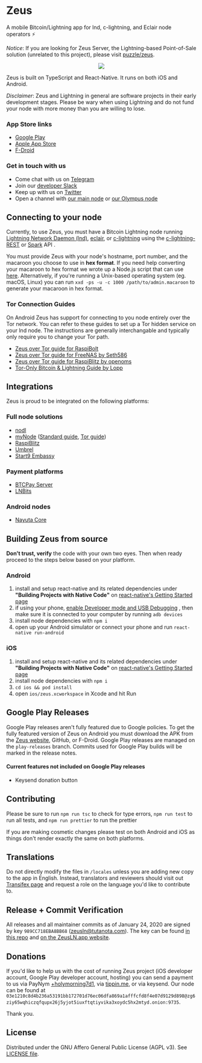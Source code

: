 # Zeus
A mobile Bitcoin/Lightning app for lnd, c-lightning, and Eclair node operators ⚡️

*Notice*: If you are looking for Zeus Server, the Lightning-based Point-of-Sale solution (unrelated to this project), please visit [puzzle/zeus](https://github.com/puzzle/zeus).

<p align="center"><img src="https://user-images.githubusercontent.com/47701173/55770407-2e2c8b00-5a52-11e9-933f-2819eb138c7d.png"></p>



Zeus is built on TypeScript and React-Native. It runs on both iOS and Android.

*Disclaimer*: Zeus and Lightning in general are software projects in their early development stages. Please be wary when using Lightning and do not fund your node with more money than you are willing to lose.

### App Store links
* [Google Play](https://play.google.com/store/apps/details?id=app.zeusln.zeus)
* [Apple App Store](https://apps.apple.com/us/app/zeus-ln/id1456038895)
* [F-Droid](https://f-droid.org/packages/app.zeusln.zeus/)

### Get in touch with us
* Come chat with us on
[Telegram](https://t.me/zeusLN)
* Join our
[developer Slack](https://zeusln.slack.com/join/shared_invite/zt-qw205nqa-o4VJJC0zPI7HiSfToZGoVw#/)
* Keep up with us on
[Twitter](https://twitter.com/ZeusLN)
* Open a channel with
[our main node](https://1ml.com/node/03e1210c8d4b236a53191bb172701d76ec06dfa869a1afffcfd8f4e07d9129d898)
or
[our Olympus node](https://1ml.com/node/02c2d8e5f8220c99d92f4fe808e7c5332d33d146db3e63a50f03663addfaa5a8df)

## Connecting to your node

Currently, to use Zeus, you must have a Bitcoin Lightning node running
[Lightning Network Daemon (lnd)](https://github.com/LightningNetwork/lnd), [eclair](https://github.com/ACINQ/eclair), or [c-lightning](https://github.com/ElementsProject/lightning) using the [c-lightning-REST](https://github.com/Ride-The-Lightning/c-lightning-REST/) or [Spark](https://github.com/shesek/spark-wallet#server-installation) API .

You must provide Zeus with your node's hostname, port number, and the macaroon you choose to use in **hex format**. If you need help converting your macaroon to hex format we wrote up a Node.js script that can use
[here](https://github.com/ZeusLN/lnd-hex-macaroon-generator/). Alternatively, if you're running a Unix-based operating system (eg. macOS, Linux) you can run `xxd -ps -u -c 1000 /path/to/admin.macaroon` to generate your macaroon in hex format.

### Tor Connection Guides

On Android Zeus has support for connecting to you node entirely over the Tor network. You can refer to these guides to set up a Tor hidden service on your lnd node. The instructions are generally interchangable and typically only require you to change your Tor path.

* [Zeus over Tor guide for RaspiBolt](https://stadicus.github.io/RaspiBolt/raspibolt_72_zeus-over-tor.html)
* [Zeus over Tor guide for FreeNAS by Seth586](https://github.com/seth586/guides/blob/master/FreeNAS/wallets/zeusln.md)
* [Zeus over Tor guide for RaspiBlitz by openoms](https://github.com/openoms/bitcoin-tutorials/blob/master/Zeus_to_RaspiBlitz_through_Tor.md)
* [Tor-Only Bitcoin & Lightning Guide by Lopp](https://blog.lopp.net/tor-only-bitcoin-lightning-guide/)

## Integrations

Zeus is proud to be integrated on the following platforms:

### Full node solutions
* [nodl](https://www.nodl.it/)
* [myNode](https://mynodebtc.com/) ([Standard guide](https://mynodebtc.com/guide/zeus), [Tor guide](https://mynodebtc.com/guide/zeus_tor))
* [RaspiBlitz](https://github.com/rootzoll/raspiblitz)
* [Umbrel](https://getumbrel.com/)
* [Start9 Embassy](https://start9.com/)

### Payment platforms
* [BTCPay Server](https://btcpayserver.org/)
* [LNBits](https://lnbits.com/)

### Android nodes
* [Nayuta Core](https://nayuta.co/core/)

## Building Zeus from source

**Don't trust, verify** the code with your own two eyes. Then when ready proceed to the steps below based on your platform.

### Android
1. install and setup react-native and its related dependencies under **"Building Projects with Native Code"** on
[react-native's Getting Started page](https://facebook.github.io/react-native/docs/getting-started.html)
2. if using your phone,
[enable Developer mode and USB Debugging](https://developer.android.com/studio/debug/dev-options)
, then make sure it is connected to your computer by running `adb devices`
3. install node dependencies with `npm i`
4. open up your Android simulator or connect your phone and run `react-native run-android`

### iOS
1. install and setup react-native and its related dependencies under **"Building Projects with Native Code"** on
[react-native's Getting Started page](https://facebook.github.io/react-native/docs/getting-started.html)
2. install node dependencies with `npm i`
3. `cd ios && pod install`
4. open `ios/zeus.xcworkspace` in Xcode and hit Run

## Google Play Releases

Google Play releases aren't fully featured due to Google policies. To get the fully featured version of Zeus on Android you must download the APK from the [Zeus website](https://zeusln.app), GitHub, or F-Droid. Google Play releases are managed on the `play-releases` branch. Commits used for Google Play builds will be marked in the release notes.

#### Current features not included on Google Play releases
* Keysend donation button

## Contributing

Please be sure to run `npm run tsc` to check for type errors, `npm run test` to run all tests, and `npm run prettier` to run the prettier

If you are making cosmetic changes please test on both Android and iOS as things don't render exactly the same on both platforms.


## Translations

Do not directly modify the files in `/locales` unless you are adding new copy to the app in English. Instead, translators and reviewers should visit out [Transifex page](https://www.transifex.com/ZeusLN/zeus/) and request a role on the language you'd like to contribute to.

## Release + Commit Verification

All releases and all maintainer commits as of January 24, 2020 are signed by key `989CC718EBA8BB68` (zeusln@tutanota.com). The key can be found [in this repo](https://github.com/ZeusLN/zeus/blob/master/PGP.txt) and [on the ZeusLN.app website](https://zeusln.app/PGP.txt). 

## Donations

If you'd like to help us with the cost of running Zeus project (iOS developer account, Google Play developer account, hosting) you can send a payment to us via PayNym
[+holymorning7d1](http://my.paynym.is/+holymorning7d1), via [tippin.me](https://tippin.me/@ZeusLN), or via keysend. Our node can be found at ```03e1210c8d4b236a53191bb172701d76ec06dfa869a1afffcfd8f4e07d9129d898@zg6ziy65wqhiczqfqupx26j5yjot5iuxftqtiyvika3xoydc5hx2mtyd.onion:9735```.

Thank you.

## License

Distributed under the GNU Affero General Public License (AGPL v3). See [LICENSE file](LICENSE).
